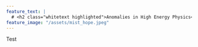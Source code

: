 ```yaml
---
feature_text: |
  # <h2 class="whitetext highlighted">Anomalies in High Energy Physics</h2>
feature_image: "/assets/mist_hope.jpeg"
---
```


Test
